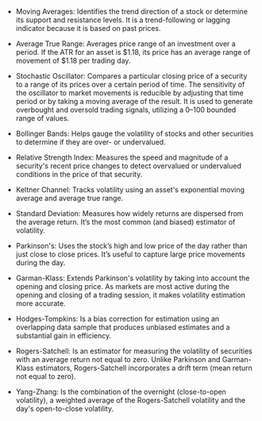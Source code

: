 - Moving Averages: Identifies the trend direction of a stock or determine its support and resistance levels. It is a trend-following or lagging indicator because it is based on past prices.

- Average True Range: Averages price range of an investment over a period. If the ATR for an asset is $1.18, its price has an average range of movement of $1.18 per trading day.

- Stochastic Oscillator: Compares a particular closing price of a security to a range of its prices over a certain period of time. The sensitivity of the oscillator to market movements is reducible by adjusting that time period or by taking a moving average of the result. It is used to generate overbought and oversold trading signals, utilizing a 0–100 bounded range of values.

- Bollinger Bands: Helps gauge the volatility of stocks and other securities to determine if they are over- or undervalued. 

- Relative Strength Index: Measures the speed and magnitude of a security's recent price changes to detect overvalued or undervalued conditions in the price of that security.

- Keltner Channel: Tracks volatility using an asset's exponential moving average and average true range.

- Standard Deviation: Measures how widely returns are dispersed from the average return. It’s the most common (and biased) estimator of volatility.

- Parkinson's: Uses the stock’s high and low price of the day rather than just close to close prices. It’s useful to capture large price movements during the day.

- Garman-Klass: Extends Parkinson's volatility by taking into account the opening and closing price. As markets are most active during the opening and closing of a trading session, it makes volatility estimation more accurate.

- Hodges-Tompkins: Is a bias correction for estimation using an overlapping data sample that produces unbiased estimates and a substantial gain in efficiency.

- Rogers-Satchell: Is an estimator for measuring the volatility of securities with an average return not equal to zero. Unlike Parkinson and Garman-Klass estimators, Rogers-Satchell incorporates a drift term (mean return not equal to zero).

- Yang-Zhang: Is the combination of the overnight (close-to-open volatility), a weighted average of the Rogers-Satchell volatility and the day's open-to-close volatility.
